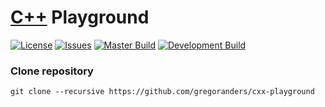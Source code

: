 # [C++](https://en.cppreference.com/w/) Playground

[![License][license-image]][license-url]
[![Issues][issues-image]][issues-url]
[![Master Build][master-build-image]][master-url] [![Development Build][development-build-image]][development-url] 

### Clone repository
```
git clone --recursive https://github.com/gregoranders/cxx-playground
```

[master-url]: https://github.com/gregoranders/cxx-playground/tree/master
[development-url]: https://github.com/gregoranders/cxx-playground/tree/development
[repository-url]: https://github.com/gregoranders/cxx-playground

[license-url]: https://github.com/gregoranders/cxx-playground/blob/master/LICENSE
[license-image]: https://img.shields.io/github/license/gregoranders/cxx-playground.svg

[issues-url]: https://github.com/gregoranders/cxx-playground/issues
[issues-image]: https://img.shields.io/github/issues-raw/gregoranders/cxx-playground.svg

[master-build-image]: https://github.com/gregoranders/cxx-playground/workflows/Master%20CI/badge.svg
[development-build-image]: https://github.com/gregoranders/cxx-playground/workflows/Development%20CI/badge.svg

[code-issues-url]: https://codeclimate.com/github/gregoranders/cxx-playground/maintainability
[code-issues-image]: https://img.shields.io/codeclimate/issues/gregoranders/cxx-playground
